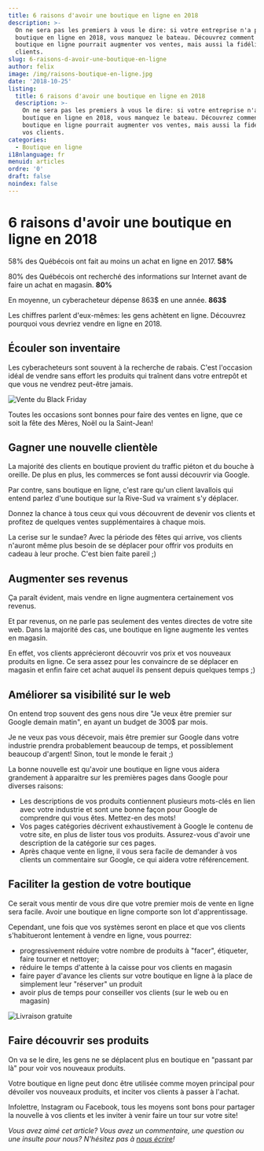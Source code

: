 ```yaml
---
title: 6 raisons d'avoir une boutique en ligne en 2018
description: >-
  On ne sera pas les premiers à vous le dire: si votre entreprise n'a pas de
  boutique en ligne en 2018, vous manquez le bateau. Découvrez comment une
  boutique en ligne pourrait augmenter vos ventes, mais aussi la fidélité de vos
  clients.
slug: 6-raisons-d-avoir-une-boutique-en-ligne
author: felix
image: /img/raisons-boutique-en-ligne.jpg
date: '2018-10-25'
listing:
  title: 6 raisons d'avoir une boutique en ligne en 2018
  description: >-
    On ne sera pas les premiers à vous le dire: si votre entreprise n'a pas de
    boutique en ligne en 2018, vous manquez le bateau. Découvrez comment une
    boutique en ligne pourrait augmenter vos ventes, mais aussi la fidélité de
    vos clients.
categories:
  - Boutique en ligne
i18nlanguage: fr
menuid: articles
ordre: '0'
draft: false
noindex: false
---
```

# 6 raisons d'avoir une boutique en ligne en 2018

58% des Québécois ont fait au moins un achat en ligne en 2017. **58%**

80% des Québécois ont recherché des informations sur Internet avant de faire un achat en magasin. **80%**

En moyenne, un cyberacheteur dépense 863$ en une année. **863$**

Les chiffres parlent d'eux-mêmes: les gens achètent en ligne. Découvrez pourquoi vous devriez vendre en ligne en 2018.

## Écouler son inventaire

Les cyberacheteurs sont souvent à la recherche de rabais. C'est l'occasion idéal de vendre sans effort les produits qui traînent dans votre entrepôt et que vous ne vendrez peut-être jamais. 

![Vente du Black Friday](/img/vente-black-friday.jpg)

Toutes les occasions sont bonnes pour faire des ventes en ligne, que ce soit la fête des Mères, Noël ou la Saint-Jean!

## Gagner une nouvelle clientèle

La majorité des clients en boutique provient du traffic piéton et du bouche à oreille. De plus en plus, les commerces se font aussi découvrir via Google. 

Par contre, sans boutique en ligne, c'est rare qu'un client lavallois qui entend parlez d'une boutique sur la Rive-Sud va vraiment s'y déplacer.

Donnez la chance à tous ceux qui vous découvrent de devenir vos clients et profitez de quelques ventes supplémentaires à chaque mois.

La cerise sur le sundae? Avec la période des fêtes qui arrive, vos clients n'auront même plus besoin de se déplacer pour offrir vos produits en cadeau à leur proche. C'est bien faite pareil ;)

## Augmenter ses revenus

Ça paraît évident, mais vendre en ligne augmentera certainement vos revenus. 

Et par revenus, on ne parle pas seulement des ventes directes de votre site web. Dans la majorité des cas, une boutique en ligne augmente les ventes en magasin.

En effet, vos clients apprécieront découvrir vos prix et vos nouveaux produits en ligne. Ce sera assez pour les convaincre de se déplacer en magasin et enfin faire cet achat auquel ils pensent depuis quelques temps ;)

## Améliorer sa visibilité sur le web

On entend trop souvent des gens nous dire "Je veux être premier sur Google demain matin", en ayant un budget de 300$ par mois.

Je ne veux pas vous décevoir, mais être premier sur Google dans votre industrie prendra probablement beaucoup de temps, et possiblement beaucoup d'argent! Sinon, tout le monde le ferait ;)

La bonne nouvelle est qu'avoir une boutique en ligne vous aidera grandement à apparaitre sur les premières pages dans Google pour diverses raisons:

* Les descriptions de vos produits contiennent plusieurs mots-clés en lien avec votre industrie et sont une bonne façon pour Google de comprendre qui vous êtes. Mettez-en des mots!
* Vos pages catégories décrivent exhaustivement à Google le contenu de votre site, en plus de lister tous vos produits. Assurez-vous d'avoir une description de la catégorie sur ces pages.
* Après chaque vente en ligne, il vous sera facile de demander à vos clients un commentaire sur Google, ce qui aidera votre référencement.

## Faciliter la gestion de votre boutique

Ce serait vous mentir de vous dire que votre premier mois de vente en ligne sera facile. Avoir une boutique en ligne comporte son lot d'apprentissage.

Cependant, une fois que vos systèmes seront en place et que vos clients s'habitueront lentement à vendre en ligne, vous pourrez:

* progressivement réduire votre nombre de produits à "facer", étiqueter, faire tourner et nettoyer;
* réduire le temps d'attente à la caisse pour vos clients en magasin
* faire payer d'avance les clients sur votre boutique en ligne à la place de simplement leur "réserver" un produit
* avoir plus de temps pour conseiller vos clients (sur le web ou en magasin)

![Livraison gratuite](/img/free-shipping-e-commerce.jpg)

## Faire découvrir ses produits

On va se le dire, les gens ne se déplacent plus en boutique en "passant par là" pour voir vos nouveaux produits. 

Votre boutique en ligne peut donc être utilisée comme moyen principal pour dévoiler vos nouveaux produits, et inciter vos clients à passer à l'achat.

Infolettre, Instagram ou Facebook, tous les moyens sont bons pour partager la nouvelle à vos clients et les inviter à venir faire un tour sur votre site!

_Vous avez aimé cet article? Vous avez un commentaire, une question ou une insulte pour nous? N'hésitez pas à [nous écrire](https://www.akiamarketing.ca/contact/)!_
